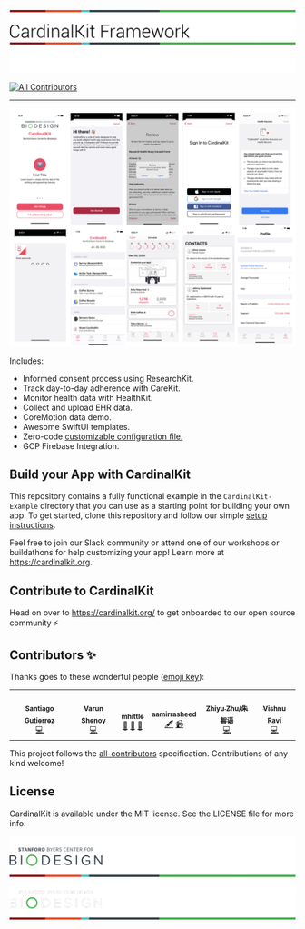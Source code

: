 ![CardinalKit Logo](https://raw.githubusercontent.com/CardinalKit/.github/main/assets/ck-header-light.png#gh-light-mode-only)
![CardinalKit Logo](https://raw.githubusercontent.com/CardinalKit/.github/main/assets/ck-header-dark.png#gh-dark-mode-only)

<!-- ALL-CONTRIBUTORS-BADGE:START - Do not remove or modify this section -->
[![All Contributors](https://img.shields.io/badge/all_contributors-6-orange.svg?style=flat-square)](#contributors-)
<!-- ALL-CONTRIBUTORS-BADGE:END --> 

---

<img src="https://raw.githubusercontent.com/CardinalKit/.github/main/assets/CK_Map.jpg" alt="cardinalkit map">

Includes:
* Informed consent process using ResearchKit.
* Track day-to-day adherence with CareKit.
* Monitor health data with HealthKit.
* Collect and upload EHR data.
* CoreMotion data demo.
* Awesome SwiftUI templates.
* Zero-code [customizable configuration file.](https://cardinalkit.org/docs/ckconfig)
* GCP Firebase Integration.

## Build your App with CardinalKit

This repository contains a fully functional example in the `CardinalKit-Example` directory that you can use as a starting point for building your own app. To get started, clone this repository and follow our simple [setup instructions](https://cardinalkit.org/cardinalkit-docs/1-cardinalkit-app/1-start.html).

Feel free to join our Slack community or attend one of our workshops or buildathons for help customizing your app! Learn more at https://cardinalkit.org.

## Contribute to CardinalKit

Head on over to https://cardinalkit.org/ to get onboarded to our open source community ⚡️ 

## Contributors ✨

Thanks goes to these wonderful people ([emoji key](https://allcontributors.org/docs/en/emoji-key)):

<!-- ALL-CONTRIBUTORS-LIST:START - Do not remove or modify this section -->
<!-- prettier-ignore-start -->
<!-- markdownlint-disable -->
<table>
  <tr>
    <td align="center"><a href="http://gutierrezsantiago.com"><img src="https://avatars2.githubusercontent.com/u/5482213?v=4?s=100" width="100px;" alt=""/><br /><sub><b>Santiago Gutierrez</b></sub></a><br /><a href="https://github.com/CardinalKit/CardinalKit/commits?author=ssgutierrez42" title="Code">💻</a></td>
    <td align="center"><a href="http://varunshenoy.com"><img src="https://avatars3.githubusercontent.com/u/10859091?v=4?s=100" width="100px;" alt=""/><br /><sub><b>Varun Shenoy</b></sub></a><br /><a href="https://github.com/CardinalKit/CardinalKit/commits?author=varunshenoy" title="Code">💻</a></td>
    <td align="center"><a href="https://github.com/mhittle"><img src="https://avatars1.githubusercontent.com/u/1742619?v=4?s=100" width="100px;" alt=""/><br /><sub><b>mhittle</b></sub></a><br /><a href="#ideas-mhittle" title="Ideas, Planning, & Feedback">🤔</a> <a href="#maintenance-mhittle" title="Maintenance">🚧</a> <a href="#projectManagement-mhittle" title="Project Management">📆</a></td>
    <td align="center"><a href="https://github.com/aamirrasheed"><img src="https://avatars3.githubusercontent.com/u/7892721?v=4?s=100" width="100px;" alt=""/><br /><sub><b>aamirrasheed</b></sub></a><br /><a href="#content-aamirrasheed" title="Content">🖋</a> <a href="#video-aamirrasheed" title="Videos">📹</a></td>
    <td align="center"><a href="http://apollozhu.github.io/en"><img src="https://avatars1.githubusercontent.com/u/10842684?v=4?s=100" width="100px;" alt=""/><br /><sub><b>Zhiyu Zhu/朱智语</b></sub></a><br /><a href="https://github.com/CardinalKit/CardinalKit/commits?author=ApolloZhu" title="Code">💻</a></td>
    <td align="center"><a href="http://vishnu.io"><img src="https://avatars.githubusercontent.com/u/1212163?v=4?s=100" width="100px;" alt=""/><br /><sub><b>Vishnu Ravi</b></sub></a><br /><a href="https://github.com/CardinalKit/CardinalKit/commits?author=vishnuravi" title="Code">💻</a></td>
  </tr>
</table>

<!-- markdownlint-restore -->
<!-- prettier-ignore-end -->

<!-- ALL-CONTRIBUTORS-LIST:END -->

This project follows the [all-contributors](https://github.com/all-contributors/all-contributors) specification. Contributions of any kind welcome!

## License

CardinalKit is available under the MIT license. See the LICENSE file for more info.


![Stanford Byers Center for Biodesign Logo](https://raw.githubusercontent.com/CardinalKit/.github/main/assets/ck-footer-light.png#gh-light-mode-only)
![Stanford Byers Center for Biodesign Logo](https://raw.githubusercontent.com/CardinalKit/.github/main/assets/ck-footer-dark.png#gh-dark-mode-only)
